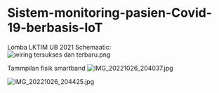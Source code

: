 # Sistem-monitoring-pasien-Covid-19-berbasis-IoT

Lomba LKTIM UB 2021
Schemaatic:  
![wiring tersukses dan terbaru.png]( {https://github.com/arinugroho55/Dokumentasi/blob/main/wiring%20tersukses%20dan%20terbaru.png} )

Tammpilan fisik smartband
![IMG_20221026_204037.jpg]( {https://github.com/arinugroho55/Dokumentasi/blob/main/IMG_20221026_204037.jpg} )

![IMG_20221026_204425.jpg]( {https://user-images.githubusercontent.com/105727801/214963507-3a0b043e-9fd6-48d2-9967-4eafcac65443.jpg} )

